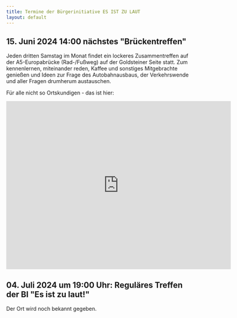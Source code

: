 ```yaml
---
title: Termine der Bürgerinitiative ES IST ZU LAUT
layout: default
---
```

## 15. Juni 2024 14:00 nächstes "Brückentreffen"

Jeden dritten Samstag im Monat findet ein lockeres Zusammentreffen auf der A5-Europabrücke (Rad-/Fußweg) auf der Goldsteiner Seite statt. Zum kennenlernen, miteinander reden, Kaffee und sonstiges Mitgebrachte genießen und Ideen zur Frage des Autobahnausbaus, der Verkehrswende und aller Fragen drumherum austauschen.

Für alle nicht so Ortskundigen - das ist hier:

<iframe src="https://www.google.com/maps/embed?pb=!1m17!1m12!1m3!1d2559.8371384544007!2d8.617371!3d50.089335999999996!2m3!1f0!2f0!3f0!3m2!1i1024!2i768!4f13.1!3m2!1m1!2zNTDCsDA1JzIxLjYiTiA4wrAzNycwMi41IkU!5e0!3m2!1sde!2sde!4v1710307283210!5m2!1sde!2sde" width="600" height="450" style="border:0;" allowfullscreen="" loading="lazy" referrerpolicy="no-referrer-when-downgrade"></iframe>

<div style="clear: both;"></div>

## 04. Juli 2024 um 19:00 Uhr: Reguläres Treffen der BI "Es ist zu laut!"

Der Ort wird noch bekannt gegeben.
<!-- 

Das Treffen der Bürgerinitiative ist diesmal im Heimathaus Goldstein, Goldsteinstraße 300

<iframe src="https://www.google.com/maps/embed?pb=!1m18!1m12!1m3!1d2560.19283048227!2d8.609488912765515!3d50.08267647140557!2m3!1f0!2f0!3f0!3m2!1i1024!2i768!4f13.1!3m3!1m2!1s0x47bd0bb22c193c37%3A0xe97bb55d31252d30!2sGoldsteinstra%C3%9Fe%20300%2C%2060529%20Frankfurt%20am%20Main!5e0!3m2!1sde!2sde!4v1708159476847!5m2!1sde!2sde" width="600" height="450" style="border:0;" allowfullscreen="" loading="lazy" referrerpolicy="no-referrer-when-downgrade"></iframe>


Das Treffen der Bürgerinitiative ist diesmal im 1. Stock des Evangelischen Gemeindehauses
neben der Segenskirche in Griesheim

<iframe src="https://www.google.com/maps/embed?pb=!1m14!1m8!1m3!1d2559.7250536635793!2d8.6042458!3d50.0914344!3m2!1i1024!2i768!4f13.1!3m3!1m2!1s0x47bd0a3560c32ad3%3A0x2423249f2d971a3f!2sAlte%20Falterstra%C3%9Fe%206%2C%2065933%20Frankfurt%20am%20Main!5e0!3m2!1sde!2sde!4v1705343460586!5m2!1sde!2sde" width="600" height="450" style="border:0;" allowfullscreen="" loading="lazy" referrerpolicy="no-referrer-when-downgrade"></iframe>


Das Treffen der Bürgerinitiative ist diesmal im Gemeindehaus der Dankeskirche in Goldstein

<iframe src="https://www.google.com/maps/embed?pb=!1m18!1m12!1m3!1d2560.165859136906!2d8.60626057681389!3d50.08318147152423!2m3!1f0!2f0!3f0!3m2!1i1024!2i768!4f13.1!3m3!1m2!1s0x47bd0bb2e041680d%3A0x32a09860ec50e2f7!2sEvangelische%20Dankeskirche%20Frankfurt%20-%20Evangelische%20Dankeskirchengemeinde%20Frankfurt%2FMain!5e0!3m2!1sde!2sde!4v1698586884383!5m2!1sde!2sde" width="600" height="450" style="border:0;" allowfullscreen="" loading="lazy" referrerpolicy="no-referrer-when-downgrade"></iframe-->
